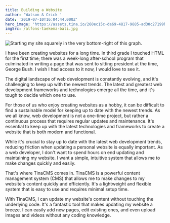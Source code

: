```yaml
---
title: Building a Website
author: 'Watson & Crick '
date: '2019-07-10T16:04:44.000Z'
hero_image: 'https://assets.tina.io/260ec15c-da69-4817-9885-ad30c27199be/blogging.jpg'
imgSrc: /alfons-taekema-bali.jpg
---
```


![](https://assets.tina.io/260ec15c-da69-4817-9885-ad30c27199be/blogging.jpg "Starting my site squarely in the very bottom-right of this graph.")

I have been creating websites for a long time. In third grade I touched HTML for the first time; there was a week-long after-school program that culminated in writing a page that was sent to sitting president at the time, George Bush. I wish I had access to it now, I would love to see it.

The digital landscape of web development is constantly evolving, and it's challenging to keep up with the newest trends. The latest and greatest web development frameworks and technologies emerge all the time, and it's tough to decide which one to use.

For those of us who enjoy creating websites as a hobby, it can be difficult to find a sustainable model for keeping up to date with the newest trends. As we all know, web development is not a one-time project, but rather a continuous process that requires regular updates and maintenance. It's essential to keep up with the latest technologies and frameworks to create a website that is both modern and functional.

While it's crucial to stay up to date with the latest web development trends, reducing friction when updating a personal website is equally important. As a web developer, I don't want to spend hours on end updating and maintaining my website. I want a simple, intuitive system that allows me to make changes quickly and easily.

That's where TinaCMS comes in. TinaCMS is a powerful content management system (CMS) that allows me to make changes to my website's content quickly and efficiently. It's a lightweight and flexible system that is easy to use and requires minimal setup time.

With TinaCMS, I can update my website's content without touching the underlying code. It's a fantastic tool that makes updating my website a breeze. I can easily add new pages, edit existing ones, and even upload images and videos without any coding knowledge.
